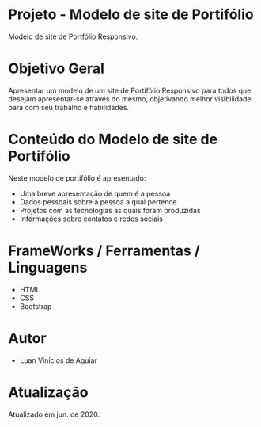 # Projeto - Modelo de site de Portifólio
Modelo de site de Portfólio Responsivo.

# Objetivo Geral
Apresentar um modelo de um site de Portifólio Responsivo para todos que desejam apresentar-se através do mesmo, objetivando melhor visibilidade para com seu trabalho e habilidades.

# Conteúdo do Modelo de site de Portifólio
Neste modelo de portifólio é apresentado:
- Uma breve apresentação de quem é a pessoa
- Dados pessoais sobre a pessoa a qual pertence
- Projetos com as tecnologias as quais foram produzidas
- Informações sobre contatos e redes sociais

# FrameWorks / Ferramentas / Linguagens
- HTML
- CSS
- Bootstrap

# Autor
- Luan Vinícios de Aguiar

# Atualização
Atualizado em jun. de 2020.
